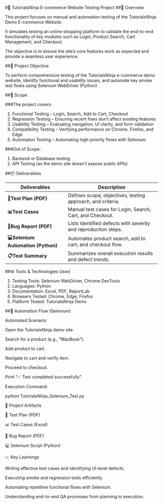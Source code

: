 #🛒 TutorialsNinja E-commerce Website Testing Project
##📖 Overview

This project focuses on manual and automation testing of the TutorialsNinja Demo E-commerce Website.

It simulates testing an online shopping platform to validate the end-to-end functionality of key modules such as Login, Product Search, Cart Management, and Checkout.

The objective is to ensure the site’s core features work as expected and provide a seamless user experience.

##🎯 Project Objective

To perform comprehensive testing of the TutorialsNinja e-commerce demo website, identify functional and usability issues, and automate key smoke test flows using Selenium WebDriver (Python).

##🧩 Scope

###The project covers:

1. Functional Testing – Login, Search, Add to Cart, Checkout
2. Regression Testing – Ensuring recent fixes don’t affect existing features
3. Usability Testing – Evaluating navigation, UI clarity, and form validation
4. Compatibility Testing – Verifying performance on Chrome, Firefox, and Edge
5. Automation Testing – Automating high-priority flows with Selenium

###Out of Scope: 
1. Backend or Database testing
2. API Testing (as the demo site doesn’t expose public APIs)

##📦 Deliverables

| Deliverables                      | Description                                                    |
| -------------------------------- | -------------------------------------------------------------- |
| **🧾Test Plan (PDF)**              | Defines scope, objectives, testing approach, and criteria.     |
| **📊Test Cases**                   | Manual test cases for Login, Search, Cart, and Checkout.       |
| **🐞Bug Report (PDF)**             | Lists identified defects with severity and reproduction steps. |
| **💻Selenium Automation (Python)** | Automates product search, add to cart, and checkout flow.      |
| **📋Test Summary**                 | Summarizes overall execution results and defect trends.        |

##⚙️ Tools & Technologies Used

1. Testing Tools: Selenium WebDriver, Chrome DevTools
2. Languages: Python
3. Documentation: Excel, PDF, ReportLab
4. Browsers Tested: Chrome, Edge, Firefox
5. Platform Tested: TutorialsNinja Demo

##🚀 Automation Flow (Selenium)

Automated Scenario:

Open the TutorialsNinja demo site.

Search for a product (e.g., “MacBook”).

Add product to cart.

Navigate to cart and verify item.

Proceed to checkout.

Print “✅ Test completed successfully”.

Execution Command:

python TutorialsNinja_Selenium_Test.py

🧪 Project Artifacts

📄 Test Plan (PDF)

📊 Test Cases (Excel)

🐞 Bug Report (PDF)

💻 Selenium Script (Python)

📈 Key Learnings

Writing effective test cases and identifying UI-level defects.

Executing smoke and regression tests efficiently.

Automating repetitive functional flows with Selenium.

Understanding end-to-end QA processes from planning to execution.
